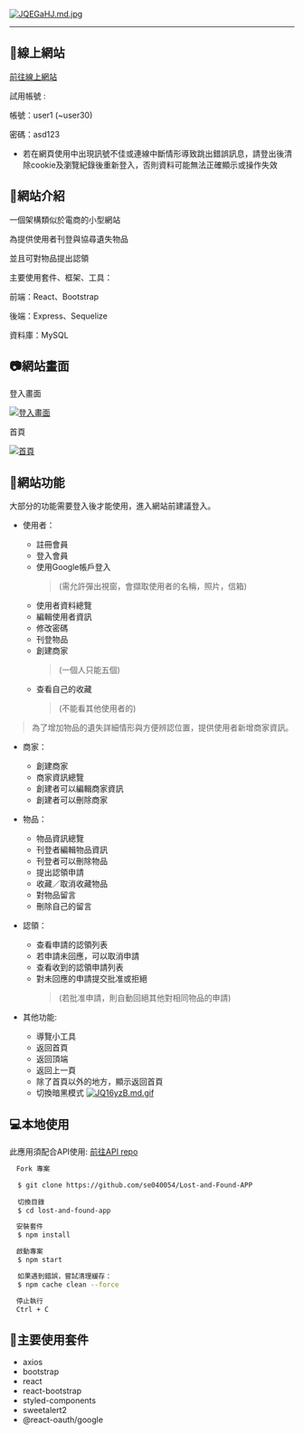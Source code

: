 
[![JQEGaHJ.md.jpg](https://iili.io/JQEGaHJ.md.jpg)](https://freeimage.host/i/JQEGaHJ)
- - -
## 🔗‍線上網站

[前往線上網站](https://se040054.github.io/lost-and-found-app-deploy/home)

試用帳號 :
 
帳號：user1   (~user30)

密碼：asd123

* 若在網頁使用中出現訊號不佳或連線中斷情形導致跳出錯誤訊息，請登出後清除cookie及瀏覽紀錄後重新登入，否則資料可能無法正確顯示或操作失效

## 🌟網站介紹

一個架構類似於電商的小型網站 

為提供使用者刊登與協尋遺失物品

並且可對物品提出認領

主要使用套件、框架、工具：

前端：React、Bootstrap 

後端：Express、Sequelize

資料庫：MySQL




## 📷網站畫面

登入畫面

[![登入畫面](https://iili.io/JQ1X0cF.md.jpg)](https://freeimage.host/i/JQ1X0cF)

首頁

[![首頁](https://iili.io/JQ1X18g.md.jpg)](https://freeimage.host/i/JQ1X18g)




## 📌網站功能

大部分的功能需要登入後才能使用，進入網站前建議登入。

- 使用者： 

    - 註冊會員
    - 登入會員
    - 使用Google帳戶登入
        >(需允許彈出視窗，會擷取使用者的名稱，照片，信箱)
    - 使用者資料總覽
    - 編輯使用者資訊
    - 修改密碼
    - 刊登物品
    - 創建商家
        >(一個人只能五個)
    - 查看自己的收藏
        >(不能看其他使用者的)

>為了增加物品的遺失詳細情形與方便辨認位置，提供使用者新增商家資訊。

- 商家：

    - 創建商家
    - 商家資訊總覽
    - 創建者可以編輯商家資訊
    - 創建者可以刪除商家

- 物品：

    - 物品資訊總覽
    - 刊登者編輯物品資訊
    - 刊登者可以刪除物品
    - 提出認領申請
    - 收藏／取消收藏物品
    - 對物品留言
    - 刪除自己的留言

- 認領：
    - 查看申請的認領列表
    - 若申請未回應，可以取消申請
    - 查看收到的認領申請列表
    - 對未回應的申請提交批准或拒絕
        >(若批准申請，則自動回絕其他對相同物品的申請)

- 其他功能:
    - 導覽小工具
    - 返回首頁 
    - 返回頂端
    - 返回上一頁
    - 除了首頁以外的地方，顯示返回首頁
    - 切換暗黑模式 
    [![JQ16yzB.md.gif](https://iili.io/JQ16yzB.gif)](切換)
    

## 💻本地使用

此應用須配合API使用:
[前往API repo ](https://github.com/se040054/Lost-and-Found-API)


```bash
　Fork 專案

  $ git clone https://github.com/se040054/Lost-and-Found-APP
  
  切換目錄
  $ cd lost-and-found-app 

　安裝套件
  $ npm install 

　啟動專案
  $ npm start

  如果遇到錯誤，嘗試清理緩存：
  $ npm cache clean --force

　停止執行
　Ctrl + C

```


    
## 📐主要使用套件

- axios
- bootstrap
- react
- react-bootstrap
- styled-components
- sweetalert2
- @react-oauth/google

